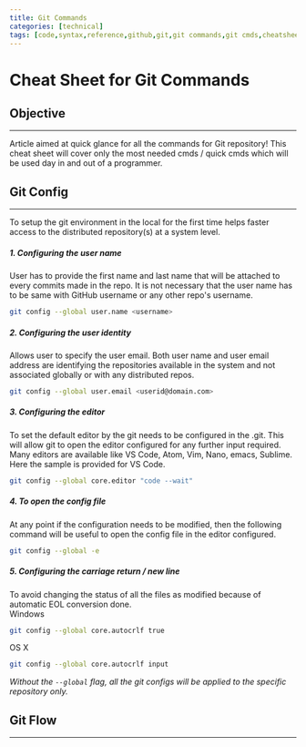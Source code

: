 ```yaml
---
title: Git Commands
categories: [technical]
tags: [code,syntax,reference,github,git,git commands,git cmds,cheatsheet]
---
```


# Cheat Sheet for Git Commands 

## Objective
___


Article aimed at quick glance for all the commands for Git repository! This cheat sheet will cover only the most needed cmds / quick cmds which will be used day in and out of a programmer.


## Git Config
___


To setup the git environment in the local for the first time helps faster access to the distributed repository(s) at a system level. 

##### 1. Configuring the user name
User has to provide the first name and last name that will be attached to every commits made in the repo. It is not necessary that the user name has to be same with GitHub username or any other repo's username.
```bash
git config --global user.name <username>
```
##### 2. Configuring the user identity
Allows user to specify the user email. Both user name and user email address are identifying the repositories available in the system and not associated globally or with any distributed repos.  
```bash
git config --global user.email <userid@domain.com>
```
##### 3. Configuring the editor
To set the default editor by the git needs to be configured in the .git. This will allow git to open the editor configured for any further input required. Many editors are available like VS Code, Atom, Vim, Nano, emacs, Sublime. Here the sample is provided for VS Code.
```bash
git config --global core.editor "code --wait"
```
##### 4. To open the config file
At any point if the configuration needs to be modified, then the following command will be useful to open the config file in the editor configured.
```bash
git config --global -e
```
##### 5. Configuring the carriage return / new line
To avoid changing the status of all the files as modified because of automatic EOL conversion done.
\
Windows

```bash
git config --global core.autocrlf true
```

OS X

```bash
git config --global core.autocrlf input
```
*Without the `--global` flag, all the git configs will be applied to the specific repository only.*

## Git Flow
___

